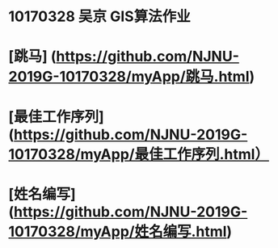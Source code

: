 10170328 吴京 GIS算法作业
=================
# [跳马] (https://github.com/NJNU-2019G-10170328/myApp/跳马.html)
# [最佳工作序列](https://github.com/NJNU-2019G-10170328/myApp/最佳工作序列.html）
# [姓名编写] (https://github.com/NJNU-2019G-10170328/myApp/姓名编写.html)
